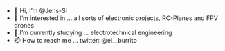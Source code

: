 - 👋 Hi, I’m @Jens-Si
- 👀 I’m interested in ... all sorts of electronic projects, RC-Planes and FPV drones
- 🌱 I’m currently studying ... electrotechnical engineering
- 📫 How to reach me ... twitter: @el__burrito

<!---
Jens-Si/Jens-Si is a ✨ special ✨ repository because its `README.md` (this file) appears on your GitHub profile.
You can click the Preview link to take a look at your changes.
--->
